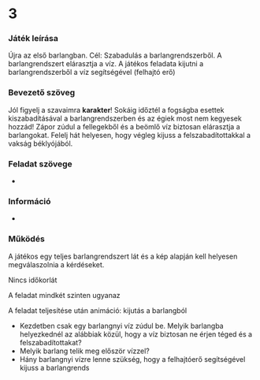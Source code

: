 # 3
### Játék leírása 
Újra az első barlangban. Cél: Szabadulás a barlangrendszerből. A barlangrendszert elárasztja a víz. A játékos feladata kijutni a barlangrendszerből a víz segítségével (felhajtó erő)	
### Bevezető szöveg
Jól figyelj a szavaimra **karakter**! Sokáig időztél a fogságba esettek kiszabadításával a barlangrendszerben és az égiek most nem kegyesek hozzád! Zápor zúdul a fellegekből és a beömlő víz biztosan elárasztja a barlangokat. Felelj hát helyesen, hogy végleg kijuss a felszabadítottakkal a vakság béklyójából.
### Feladat szövege
-
### Információ
-
### Működés
A játékos egy teljes barlangrendszert lát és a kép alapján kell helyesen megválaszolnia a kérdéseket.

Nincs időkorlát

A feladat mindkét szinten ugyanaz

A feladat teljesítése után animáció: kijutás a barlangból

- Kezdetben csak egy barlangnyi víz zúdul be. Melyik barlangba helyezkednél az alábbiak közül, hogy a víz biztosan ne érjen téged és a felszabadítottakat?
- Melyik barlang telik meg először vízzel?
- Hány barlangnyi vízre lenne szükség, hogy a felhajtóerő segítségével kijuss a barlangrends	
